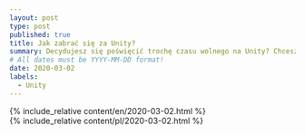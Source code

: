 ```yaml
---
layout: post
type: post
published: true
title: Jak zabrać się za Unity?
summary: Decydujesz się poświęcić trochę czasu wolnego na Unity? Chcesz stworzyć grę, ale nie wiesz od czego zacząć? Próbujesz poznać interfejs ale masz problem, żeby zapamiętać co gdzie jest? Myślisz nad kupnem książki, żeby za jej pomocą przygotować pierwszy produkt? Zanim to zrobisz, upewnij się, że przeczytasz ten wpis! Sprawdź moje spostrzeżenia i doświadczenia. Unity interesuje się od momentu gdy królowała wersja 3.x. Według archiwum, jest to 2012 rok :)
# All dates must be YYYY-MM-DD format!
date: 2020-03-02
labels:
  - Unity
---
```


<div class="ui top attached tabular menu">
  <span class="iconify icon-30" data-icon="pixelarticons:code" style="color: white; margin: auto 15px;"></span>

<a class="item active" data-tab="first"><span class="iconify icon-20" data-icon="twemoji:flag-england"></span></a>
<a class="item" data-tab="second"><span class="iconify icon-20" data-icon="emojione-v1:flag-for-poland"></span></a>

</div>

<!--
****************************************
ENGLISH TAB
****************************************
-->
<div class="ui bottom attached tab segment active mb-5 post-padding" data-tab="first">
  {% include_relative content/en/2020-03-02.html %}
</div>

<!--
****************************************
POLISH TAB
****************************************
-->
<div class="ui bottom attached tab segment mb-5 post-padding" data-tab="second">
  {% include_relative content/pl/2020-03-02.html %}
</div>
